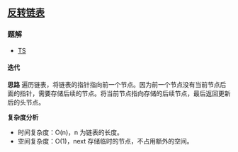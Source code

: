 ## [反转链表](https://leetcode.cn/problems/reverse-linked-list/)
### 题解
+ [TS](../../ts/256/206.ts)

#### 迭代
**思路**
遍历链表，将链表的指针指向前一个节点。因为前一个节点没有当前节点后面的指针，需要存储后续的节点。将当前节点指向存储的后续节点，最后返回更新后的头节点。

**复杂度分析**
+ 时间复杂度：O(n)，n 为链表的长度。
+ 空间复杂度：O(1)，next 存储临时的节点，不占用额外的空间。